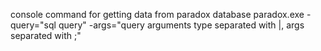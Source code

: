 console command for getting data from paradox database
paradox.exe -query="sql query" -args="query arguments type separated with |, args separated with ;"